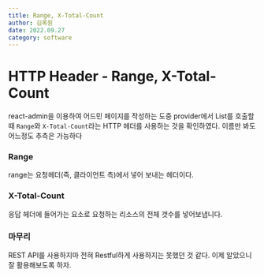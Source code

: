 ```yaml
---
title: Range, X-Total-Count
author: 김록원
date: 2022.09.27
category: software
---
```


# HTTP Header - Range, X-Total-Count

react-admin을 이용하여 어드민 페이지를 작성하는 도중 provider에서 List를 호출할때 `Range`와 `X-Total-Count`라는 HTTP 헤더를 사용하는 것을 확인하였다. 이름만 봐도 어느정도 추측은 가능하다

### Range
range는 요청헤더(즉, 클라이언트 측)에서 넣어 보내는 헤더이다.


### X-Total-Count
응답 헤더에 들어가는 요소로 요청하는 리소스의 전체 갯수를 넣어보냅니다.



### 마무리
REST API를 사용하지마 전혀 Restful하게 사용하지는 못했던 것 같다. 이제 알았으니 잘 활용해보도록 하자.